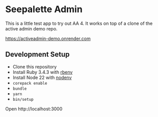# Seepalette Admin

This is a little test app to try out AA 4. It works on top of a clone of the active admin demo repo.

https://activeadmin-demo.onrender.com

## Development Setup

- Clone this repository
- Install Ruby 3.4.3 with [rbenv](https://github.com/rbenv/rbenv)
- Install Node 22 with [nodenv](https://github.com/nodenv/nodenv)
- `corepack enable`
- `bundle`
- `yarn`
- `bin/setup`

Open http://localhost:3000
